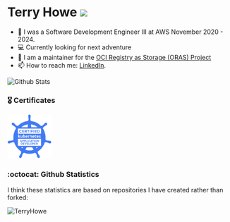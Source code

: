 # Terry Howe ![](https://komarev.com/ghpvc/?username=TerryHowe&color=green&&style=flat) 

- 👨 I was a Software Development Engineer III at AWS November 2020 - 2024.
- 💻 Currently looking for next adventure
- 🌱 I am a maintainer for the [OCI Registry as Storage (ORAS) Project](https://github.com/oras-project)
- 📫 How to reach me: [LinkedIn](https://www.linkedin.com/in/terrylhowe).

![Github Stats](https://github-readme-stats.vercel.app/api?username=TerryHowe&count_private=true&show_icons=true&theme=blue-green)

### 🎖 Certificates
<p align="left"><img src="https://raw.githubusercontent.com/cncf/artwork/master/other/ckad/color/kubernetes-ckad-color.png" alt="https://www.credly.com/badges/7f497d84-973c-4999-8c71-3491e4268200" width="100" height="100"/> 
</p>

### :octocat: Github Statistics
I think these statistics are based on repositories I have created rather than forked:
<p align="left">
<img src="https://github-readme-stats.vercel.app/api/top-langs/?username=TerryHowe&layout=compact&hide=html&theme=radical" alt="TerryHowe"/>
</p>


